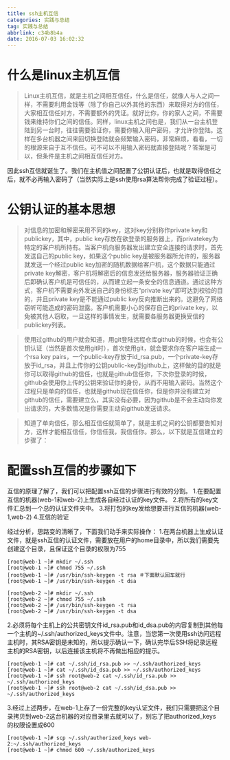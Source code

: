 ```yaml
---
title: ssh主机互信
categories: 实践与总结
tag: 实践与总结
abbrlink: c34b8b4a
date: 2016-07-03 16:02:32
---
```

# 什么是linux主机互信

>Linux主机互信，就是主机之间相互信任，什么是信任，就像人与人之间一样，不需要利用金钱等（除了你自己以外其他的东西）来取得对方的信任，大家相互信任对方，不需要额外的凭证。就好比你，你的家人之间，不需要钱来维持你们之间的信任。同样，linux主机之间也是，我们从一台主机登陆到另一台时，往往需要验证你，需要你输入用户密码，才允许你登陆。这样在多台机器之间来回切换登陆就会频繁输入密码，非常麻烦，看看，一切的根源来自于互不信任。可不可以不用输入密码就直接登陆呢？答案是可以，但条件是主机之间相互信任对方。
<!-- more -->
因此ssh互信就诞生了。我们在主机值之间配置了公钥认证后，也就是取得信任之后，就不必再输入密码了（当然实际上是ssh使用rsa算法帮你完成了验证过程）。

# 公钥认证的基本思想

>对信息的加密和解密采用不同的key，这对key分别称作private key和publickey，其中，public key存放在欲登录的服务器上，而privatekey为特定的客户机所持有。当客户机向服务器发出建立安全连接的请求时，首先发送自己的public key，如果这个public key是被服务器所允许的，服务器就发送一个经过public key加密的随机数据给客户机，这个数据只能通过private key解密，客户机将解密后的信息发还给服务器，服务器验证正确后即确认客户机是可信任的，从而建立起一条安全的信息通道。通过这种方式，客户机不需要向外发送自己的身份标志“private key”即可达到校验的目的，并且private key是不能通过public key反向推断出来的。这避免了网络窃听可能造成的密码泄露。客户机需要小心的保存自己的private key，以免被其他人窃取，一旦这样的事情发生，就需要各服务器更换受信的publickey列表。

>使用过github的用户就会知道，用git登陆远程仓库github的时候，也会有公钥认证（当然是首次使用git时），首次使用git，就会要求你在客户端生成一个rsa key pairs，一个public-key存放于id_rsa.pub，一个private-key存放于id_rsa，并且上传你的公钥public-key到github上，这样做的目的就是你可以取得github的信任，也就是github信任你，下次你登录的时候，github会使用你上传的公钥来验证你的身份，从而不用输入密码。当然这个过程只是单向的信任，也就是github现在信任你，但是你并没有建立对github的信任，需要建立么，其实没有必要，因为github是不会主动向你发出请求的，大多数情况是你需要主动向github发送请求。

>知道了单向信任，那么相互信任就简单了，就是主机之间的公钥都要告知对方，这样才能相互信任，你信任我，我信任你。那么，以下就是互信建立的步骤了：

# 配置ssh互信的步骤如下

互信的原理了解了，我们可以把配置ssh互信的步骤进行有效的分割。
1.在要配置互信的机器(web-1和web-2)上生成各自经过认证的key文件。
2.将所有的key文件汇总到一个总的认证文件夹中。
3.将打包的key发给想要进行互信的机器(web-1,web-2)
4.互信的验证
 
经过分析，思路变的清晰了，下面我们动手来实际操作：
1.在两台机器上生成认证文件，就是ssh互信的认证文件，需要放在用户的home目录中，所以我们需要先创建这个目录，且保证这个目录的权限为755
```
[root@web-1 ~]# mkdir ~/.ssh
[root@web-1 ~]# chmod 755 ~/.ssh
[root@web-1 ~]# /usr/bin/ssh-keygen -t rsa ＃下面默认回车就行
[root@web-1 ~]# /usr/bin/ssh-keygen -t dsa
 
[root@web-2 ~]# mkdir ~/.ssh
[root@web-2 ~]# chmod 755 ~/.ssh
[root@web-2 ~]# /usr/bin/ssh-keygen -t rsa
[root@web-2 ~]# /usr/bin/ssh-keygen -t dsa
 ```
2.必须将每个主机上的公共密钥文件id_rsa.pub和id_dsa.pub的内容复制到其他每一个主机的~/.ssh/authorized_keys文件中。注意，当您第一次使用ssh访问远程主机时，其RSA密钥是未知的，所以提示确认一下，确认完毕后SSH将纪录远程主机的RSA密钥，以后连接该主机将不再做出相应的提示。
```
[root@web-1 ~]# cat ~/.ssh/id_rsa.pub >> ~/.ssh/authorized_keys
[root@web-1 ~]# cat ~/.ssh/id_dsa.pub >> ~/.ssh/authorized_keys
[root@web-1 ~]# ssh root@web-2 cat ~/.ssh/id_rsa.pub >> ~/.ssh/authorized_keys
[root@web-1 ~]# ssh root@web-2 cat ~/.ssh/id_dsa.pub >> ~/.ssh/authorized_keys
 ```
3.经过上述两步，在web-1上存了一份完整的key认证文件，我们只需要把这个目录拷贝到web-2这台机器的对应目录里去就可以了，别忘了把authorized_keys 的权限设置成600
```
[root@web-1 ~]# scp ~/.ssh/authorized_keys web-2:~/.ssh/authorized_keys
[root@web-1 ~]# chmod 600 ~/.ssh/authorized_keys
```
